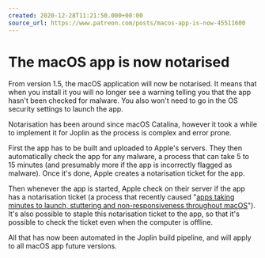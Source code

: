 ```yaml
---
created: 2020-12-28T11:21:50.000+00:00
source_url: https://www.patreon.com/posts/macos-app-is-now-45511600
---
```


# The macOS app is now notarised

From version 1.5, the macOS application will now be notarised. It means that when you install it you will no longer see a warning telling you that the app hasn't been checked for malware. You also won't need to go in the OS security settings to launch the app.

Notarisation has been around since macOS Catalina, however it took a while to implement it for Joplin as the process is complex and error prone.

First the app has to be built and uploaded to Apple's servers. They then automatically check the app for any malware, a process that can take 5 to 15 minutes (and presumably more if the app is incorrectly flagged as malware). Once it's done, Apple creates a notarisation ticket for the app.

Then whenever the app is started, Apple check on their server if the app has a notarisation ticket (a process that recently caused "[apps taking minutes to launch, stuttering and non-responsiveness throughout macOS](https://arstechnica.com/gadgets/2020/11/macos-big-sur-launch-appears-to-cause-temporary-slowdown-in-even-non-big-sur-macs/)"). It's also possible to staple this notarisation ticket to the app, so that it's possible to check the ticket even when the computer is offline.

All that has now been automated in the Joplin build pipeline, and will apply to all macOS app future versions.